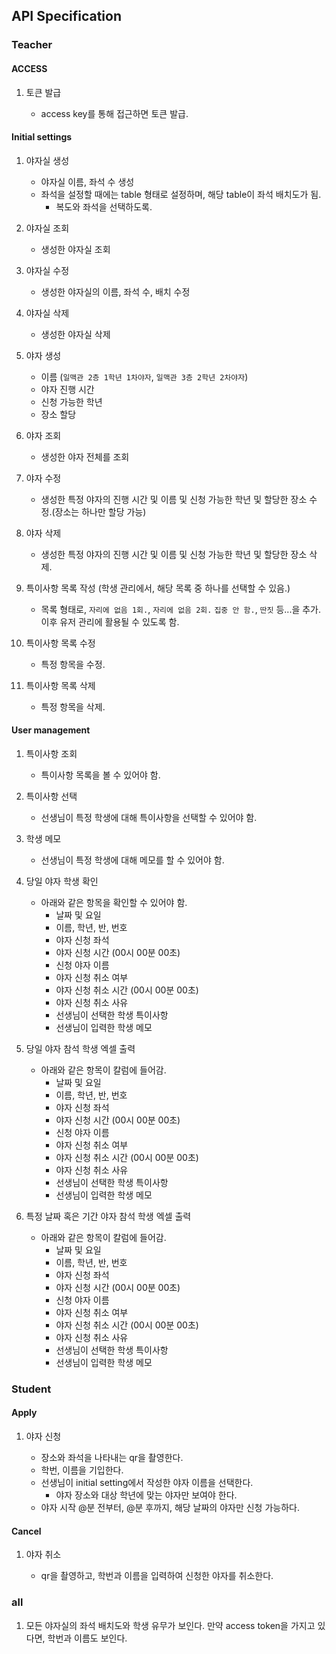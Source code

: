## API Specification

### Teacher

#### ACCESS

1. 토큰 발급

   - access key를 통해 접근하면 토큰 발급.

#### Initial settings

1. 야자실 생성

   - 야자실 이름, 좌석 수 생성
   - 좌석을 설정할 때에는 table 형태로 설정하며, 해당 table이 좌석 배치도가 됨.
     - 복도와 좌석을 선택하도록.

2. 야자실 조회

   - 생성한 야자실 조회

3. 야자실 수정

   - 생성한 야자실의 이름, 좌석 수, 배치 수정

4. 야자실 삭제

   - 생성한 야자실 삭제

5. 야자 생성

   - 이름 (`일맥관 2층 1학년 1차야자`, `일맥관 3층 2학년 2차야자`)
   - 야자 진행 시간
   - 신청 가능한 학년
   - 장소 할당

6. 야자 조회

   - 생성한 야자 전체를 조회

7. 야자 수정

   - 생성한 특정 야자의 진행 시간 및 이름 및 신청 가능한 학년 및 할당한 장소 수정.(장소는 하나만 할당 가능)

8. 야자 삭제

   - 생성한 특정 야자의 진행 시간 및 이름 및 신청 가능한 학년 및 할당한 장소 삭제.

9. 특이사항 목록 작성 (학생 관리에서, 해당 목록 중 하나를 선택할 수 있음.)

   - 목록 형태로, `자리에 없음 1회.`, `자리에 없음 2회.` `집중 안 함.`, `딴짓` 등...을 추가. 이후 유저 관리에 활용될 수 있도록 함.

10. 특이사항 목록 수정

    - 특정 항목을 수정.

11. 특이사항 목록 삭제

    - 특정 항목을 삭제.

#### User management

1. 특이사항 조회

   - 특이사항 목록을 볼 수 있어야 함.

2. 특이사항 선택

   - 선생님이 특정 학생에 대해 특이사항을 선택할 수 있어야 함.

3. 학생 메모

   - 선생님이 특정 학생에 대해 메모를 할 수 있어야 함.

4. 당일 야자 학생 확인

   - 아래와 같은 항목을 확인할 수 있어야 함.
     - 날짜 및 요일
     - 이름, 학년, 반, 번호
     - 야자 신청 좌석
     - 야자 신청 시간 (00시 00분 00초)
     - 신청 야자 이름
     - 야자 신청 취소 여부
     - 야자 신청 취소 시간 (00시 00분 00초)
     - 야자 신청 취소 사유
     - 선생님이 선택한 학생 특이사항
     - 선생님이 입력한 학생 메모

5. 당일 야자 참석 학생 엑셀 출력

   - 아래와 같은 항목이 칼럼에 들어감.
     - 날짜 및 요일
     - 이름, 학년, 반, 번호
     - 야자 신청 좌석
     - 야자 신청 시간 (00시 00분 00초)
     - 신청 야자 이름
     - 야자 신청 취소 여부
     - 야자 신청 취소 시간 (00시 00분 00초)
     - 야자 신청 취소 사유
     - 선생님이 선택한 학생 특이사항
     - 선생님이 입력한 학생 메모

6. 특정 날짜 혹은 기간 야자 참석 학생 엑셀 출력

   - 아래와 같은 항목이 칼럼에 들어감.
     - 날짜 및 요일
     - 이름, 학년, 반, 번호
     - 야자 신청 좌석
     - 야자 신청 시간 (00시 00분 00초)
     - 신청 야자 이름
     - 야자 신청 취소 여부
     - 야자 신청 취소 시간 (00시 00분 00초)
     - 야자 신청 취소 사유
     - 선생님이 선택한 학생 특이사항
     - 선생님이 입력한 학생 메모

### Student

#### Apply

1. 야자 신청

   - 장소와 좌석을 나타내는 qr을 촬영한다.
   - 학번, 이름을 기입한다.
   - 선생님이 initial setting에서 작성한 야자 이름을 선택한다.
     - 야자 장소와 대상 학년에 맞는 야자만 보여야 한다.
   - 야자 시작 @분 전부터, @분 후까지, 해당 날짜의 야자만 신청 가능하다.

#### Cancel

1. 야자 취소

   - qr을 촬영하고, 학번과 이름을 입력하여 신청한 야자를 취소한다.

### all

1. 모든 야자실의 좌석 배치도와 학생 유무가 보인다. 만약 access token을 가지고 있다면, 학번과 이름도 보인다.
